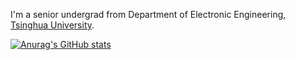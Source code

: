 I'm a senior undergrad from Department of Electronic Engineering, <a class="theme-link" href="https://www.tsinghua.edu.cn/en/">Tsinghua University</a>.

[![Anurag's GitHub stats](https://github-readme-stats.vercel.app/api?username=GiddaZhang&count_private=true&include_all_commits=true&theme=tokyonight)](https://github.com/anuraghazra/github-readme-stats)

<!---
GiddaZhang/GiddaZhang is a ✨ special ✨ repository because its `README.md` (this file) appears on your GitHub profile.
You can click the Preview link to take a look at your changes.
--->

